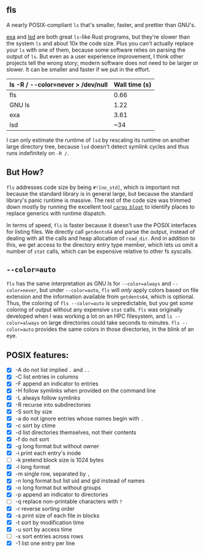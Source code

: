 ## fls
A nearly POSIX-compliant `ls` that's smaller, faster, and prettier than GNU's.

[exa](https://github.com/ogham/exa) and [lsd](https://github.com/Peltoche/lsd) are both great `ls`-like Rust programs, but they're slower than the system `ls` and about 10x the code size. Plus you can't actually replace your `ls` with one of them, because some software relies on parsing the output of `ls`. But even as a user experience improvement, I think other projects tell the wrong story; modern software does not need to be larger or slower. It can be smaller and faster if we put in the effort.

| ls -R / --color=never > /dev/null  | Wall time (s) |
| ------------- | ------------- |
| fls | 0.66 |
| GNU ls  | 1.22  |
| exa  | 3.61 |
| lsd  | ~34  |

I can only estimate the runtime of `lsd` by rescaling its runtime on another large directory tree, because `lsd` doesn't detect symlink cycles and thus runs indefinitely on `-R /`.

## But How?

`fls` addresses code size by being `#![no_std]`, which is important not because the standard library is in general large, but because the standard library's panic runtime is massive. The rest of the code size was trimmed down mostly by running the excellent tool [`cargo bloat`](https://crates.io/crates/cargo-bloat) to identify places to replace generics with runtime dispatch.

In terms of speed, `fls` is faster because it doesn't use the POSIX interfaces for listing files. We directly call `getdents64` and parse the output, instead of dealing with all the calls and heap allocation of `read_dir`. And in addition to this, we get access to the directory entry type member, which lets us omit a number of `stat` calls, which can be expensive relative to other fs syscalls.

## `--color=auto`

`fls` has the same interpretation as GNU ls for `--color=always` and `--color=never`, but under `--color=auto`, `fls` will _only_ apply colors based on file extension and the information available from `getdents64`, which is optional. Thus, the coloring of `fls --color=auto` is unpredictable, but you get _some_ coloring of output without any expensive `stat` calls. `fls` was originally developed when I was working a lot on an HPC filesystem, and `ls --color=always` on large directories could take seconds to minutes. `fls --color=auto` provides the same colors in those directories, in the blink of an eye.

## POSIX features:

- [x] -A do not list implied `.` and `..`
- [x] -C list entries in columns
- [x] -F append an indicator to entries
- [x] -H follow symlinks when provided on the command line
- [x] -L always follow symlinks
- [x] -R recurse into subdirectories
- [x] -S sort by size
- [x] -a do not ignore entries whose names begin with `.`
- [x] -c sort by ctime
- [x] -d list directories themselves, not their contents
- [x] -f do not sort
- [x] -g long format but without owner
- [x] -i print each entry's inode
- [ ] -k pretend block size is 1024 bytes
- [x] -l long format
- [x] -m single row, separated by `, `
- [x] -n long format but list uid and gid instead of names
- [x] -o long format but without groups
- [x] -p append an indicator to directories
- [ ] -q replace non-printable characters with `?`
- [x] -r reverse sorting order
- [x] -s print size of each file in blocks
- [x] -t sort by modification time
- [x] -u sort by access time
- [ ] -x sort entries across rows
- [x] -1 list one entry per line
